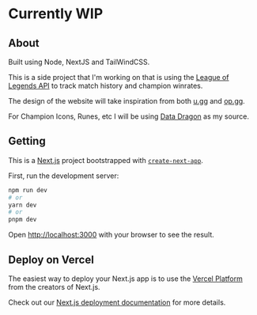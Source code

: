 # Currently WIP

## About

Built using Node, NextJS and TailWindCSS.

This is a side project that I'm working on that is using the [League of Legends API](https://developer.riotgames.com/) to track match history and champion winrates.

 The design of the website will take inspiration from both [u.gg](https://u.gg/) and [op.gg](https://www.op.gg/).

For Champion Icons, Runes, etc I will be using [Data Dragon](https://riot-api-libraries.readthedocs.io/en/latest/ddragon.html) as my source.




## Getting 
This is a [Next.js](https://nextjs.org/) project bootstrapped with [`create-next-app`](https://github.com/vercel/next.js/tree/canary/packages/create-next-app).

First, run the development server:

```bash
npm run dev
# or
yarn dev
# or
pnpm dev
```

Open [http://localhost:3000](http://localhost:4400) with your browser to see the result.

## Deploy on Vercel

The easiest way to deploy your Next.js app is to use the [Vercel Platform](https://vercel.com/new?utm_medium=default-template&filter=next.js&utm_source=create-next-app&utm_campaign=create-next-app-readme) from the creators of Next.js.

Check out our [Next.js deployment documentation](https://nextjs.org/docs/deployment) for more details.
